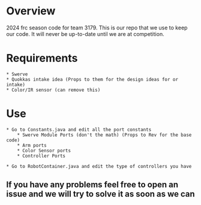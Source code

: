 # Overview
2024 frc season code for team 3179. This is our repo that we use to keep our code. It will never be up-to-date until we are at competition.

# Requirements
    * Swerve
    * Quokkas intake idea (Props to them for the design ideas for or intake)
    * Color/IR sensor (can remove this)

# Use
    * Go to Constants.java and edit all the port constants
        * Swerve Module Ports (don't the math) (Props to Rev for the base code)
        * Arm ports
        * Color Sensor ports
        * Controller Ports

    * Go to RobotContainer.java and edit the type of controllers you have

## If you have any problems feel free to open an issue and we will try to solve it as soon as we can
